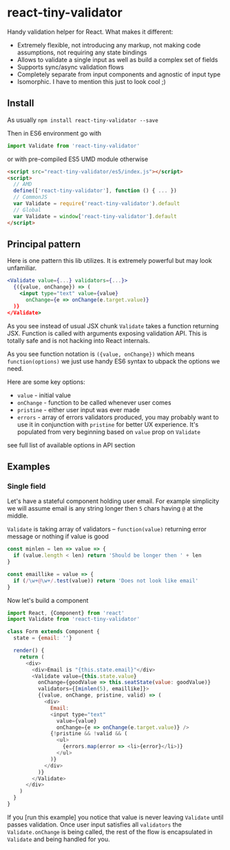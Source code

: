 # react-tiny-validator

Handy validation helper for React. What makes it different:
- Extremely flexible, not introducing any markup, not making code assumptions, not requiring any state bindings
- Allows to validate a single input as well as build a complex set of fields
- Supports sync/async validation flows
- Completely separate from input components and agnostic of input type
- Isomorphic. I have to mention this just to look cool ;)

## Install

As usually `npm install react-tiny-validator --save`

Then in ES6 environment go with

```js
import Validate from 'react-tiny-validator'
```

or with pre-compiled ES5 UMD module otherwise

```html
<script src="react-tiny-validator/es5/index.js"></script>
<script>
  // AMD
  define(['react-tiny-validator'], function () { ... })
  // CommonJS
  var Validate = require('react-tiny-validator').default
  // Global
  var Validate = window['react-tiny-validator'].default
</script>
```

## Principal pattern

Here is one pattern this lib utilizes. It is extremely powerful but may look unfamiliar.

```jsx
<Validate value={...} validators={...}>
  {({value, onChange}) => (
    <input type="text" value={value}
      onChange={e => onChange(e.target.value)}
  )}
</Validate>
```

As you see instead of usual JSX chunk `Validate` takes a function returning JSX. Function is called with arguments exposing validation API. This is totally safe and is not hacking into React internals.

As you see function notation is `({value, onChange})` which means `function(options)` we just use handy ES6 syntax to ubpack the options we need.

Here are some key options:

- `value` - initial value
- `onChange` - function to be called whenever user comes
- `pristine` - either user input was ever made
- `errors` - array of errors validators produced, you may probably want to use it in conjunction with `pristine` for better UX experience. It's populated from very beginning based on `value` prop on `Validate`

see full list of available options in API section

## Examples

### Single field

Let's have a stateful component holding user email. For example simplicity we will assume email is any string longer then `5` chars having `@` at the middle.

`Validate` is taking array of validators – `function(value)` returning error message or nothing if value is good

```js
const minlen = len => value => {
  if (value.length < len) return 'Should be longer then ' + len
}

const emaillike = value => {
  if (/\w+@\w+/.test(value)) return 'Does not look like email'
}
```

Now let's build a component

```js
import React, {Component} from 'react'
import Validate from 'react-tiny-validator'

class Form extends Component {
  state = {email: ''}

  render() {
    return (
      <div>
        <div>Email is "{this.state.email}"</div>
        <Validate value={this.state.value}
          onChange={goodValue => this.seatState(value: goodValue)}
          validators={[minlen(5), emaillike]}>
          {(value, onChange, pristine, valid) => (
            <div>
              Email:
              <input type="text"
                value={value}
                onChange={e => onChange(e.target.value)} />
              {!pristine && !valid && (
                <ul>
                  {errors.map(error => <li>{error}</li>)}
                </ul>
              )}
            </div>
          )}
        </Validate>
      </div>
    )
  }
}
```

If you [run this example] you notice that value is never leaving `Validate` until passes validation. Once user input satisfies all `validators` the `Validate.onChange` is being called, the rest of the flow is encapsulated in `Validate` and being handled for you.
